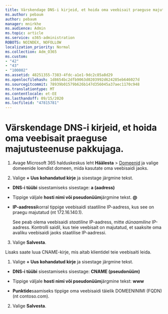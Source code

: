 ```yaml
---
title: Värskendage DNS-i kirjeid, et hoida oma veebisait praeguse majutusteenuse pakkujaga.
ms.author: pebaum
author: pebaum
manager: mnirkhe
ms.audience: Admin
ms.topic: article
ms.service: o365-administration
ROBOTS: NOINDEX, NOFOLLOW
localization_priority: Normal
ms.collection: Adm_O365
ms.custom:
- "42"
- "43"
- "100002"
ms.assetid: 48251355-7383-4fdc-a1e1-9dc2c85a8d29
ms.openlocfilehash: 1d8654bc2dfb9063d0203992d624285eb646027d
ms.sourcegitcommit: 78939b01579b626b147d356045a37aec1170c948
ms.translationtype: MT
ms.contentlocale: et-EE
ms.lasthandoff: 09/15/2020
ms.locfileid: "47815781"
---
```

# <a name="update-dns-records-to-keep-your-website-with-your-current-hosting-provider"></a>Värskendage DNS-i kirjeid, et hoida oma veebisait praeguse majutusteenuse pakkujaga.

1. Avage Microsoft 365 halduskeskus leht **Häälesta**  >  [Domeenid](https://admin.microsoft.com/Adminportal#/Domains) ja valige domeenide loendist domeen, mida kasutate oma veebisaidi jaoks.

2. Valige **+ Uus kohandatud kirje** ja sisestage järgmine tekst.

  - **DNS-i tüübi** sisestamiseks sisestage: **a (aadress)**

  - Tippige väljale **hosti nimi või pseudonüüm**järgmine tekst. **@**

  - **IP-aadressi**korral tippige veebisaidi staatiline IP-aadress, kus see on praegu majutatud (nt 172.16.140.1).

    See peab olema veebisaidi  *staatiline*  IP-aadress, mitte  *dünaamiline*  IP-aadress. Kontrolli saidil, kus teie veebisait on majutatud, et saaksite oma avaliku veebisaidi jaoks staatilise IP-aadressi.

3. Valige **Salvesta**.

Lisaks saate luua CNAME-kirje, mis aitab klientidel teie veebisaiti leida.
  
1. Valige **+ Uus kohandatud kirje** ja sisestage järgmine tekst.

  - **DNS-i tüübi** sisestamiseks sisestage: **CNAME (pseudonüüm)**

  - Tippige väljale **hosti nimi või pseudonüüm**järgmine tekst: **www**

  - **Punktide**saamiseks tippige oma veebisaidi täielik DOMEENINIMI (FQDN) (nt contoso.com).

2. Valige **Salvesta**.
